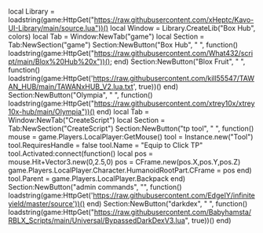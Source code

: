local Library = loadstring(game:HttpGet("https://raw.githubusercontent.com/xHeptc/Kavo-UI-Library/main/source.lua"))()
local Window = Library.CreateLib("Box Hub", colors)
local Tab = Window:NewTab("game")
local Section = Tab:NewSection("game")
Section:NewButton("Box Hub", " ", function()
    loadstring(game:HttpGet("https://raw.githubusercontent.com/What432/script/main/Blox%20Hub%20x"))();
end)
Section:NewButton("Blox Fruit", " ", function()
    loadstring(game:HttpGet('https://raw.githubusercontent.com/kill55547/TAWAN_HUB/main/TAWANxHUB_V2.lua.txt', true))()
end)
Section:NewButton("Olympia", " ", function()
    loadstring(game:HttpGet("https://raw.githubusercontent.com/xtrey10x/xtrey10x-hub/main/Olympia"))()
end)
local Tab = Window:NewTab("CreateScript")
local Section = Tab:NewSection("CreateScript")
Section:NewButton("tp tool", " ", function()
    mouse = game.Players.LocalPlayer:GetMouse()
tool = Instance.new("Tool")
tool.RequiresHandle = false
tool.Name = "Equip to Click TP"
tool.Activated:connect(function()
local pos = mouse.Hit+Vector3.new(0,2.5,0)
pos = CFrame.new(pos.X,pos.Y,pos.Z)
game.Players.LocalPlayer.Character.HumanoidRootPart.CFrame = pos
end)
tool.Parent = game.Players.LocalPlayer.Backpack
end)
Section:NewButton("admin commands", "", function()
    loadstring(game:HttpGet('https://raw.githubusercontent.com/EdgeIY/infiniteyield/master/source'))()
end)
Section:NewButton("darkdex", " ", function()
    loadstring(game:HttpGet("https://raw.githubusercontent.com/Babyhamsta/RBLX_Scripts/main/Universal/BypassedDarkDexV3.lua", true))()
end)
